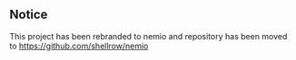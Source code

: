 ## Notice
This project has been rebranded to nemio and repository has been moved to https://github.com/shellrow/nemio
